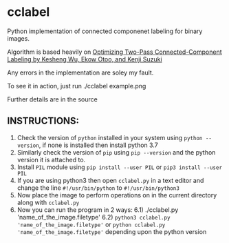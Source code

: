 # cclabel

Python implementation of connected componenet labeling for binary images.

Algorithm is based heavily on [Optimizing Two-Pass Connected-Component Labeling by Kesheng Wu, Ekow Otoo, and Kenji Suzuki](http://dl.acm.org/citation.cfm?id=1529869&preflayout=flat)

Any errors in the implementation are soley my fault.

To see it in action, just run ./cclabel example.png

Further details are in the source


## INSTRUCTIONS:

  1) Check the version of `python` installed in your system using `python --version`, if none is installed then install python 3.7
  2) Similarly check the version of `pip` using `pip --version` and the python version it is attached to.
  3) Install `PIL` module using `pip install --user PIL` or `pip3 install --user PIL`
  4) If you are using python3 then open `cclabel.py` in a text editor and change the line `#!/usr/bin/python` to `#!/usr/bin/python3`
  5) Now place the image to perform operations on in the current directory along with `cclabel.py`
  6) Now you can run the program in 2 ways:
    6.1)  ./cclabel.py 'name_of_the_image.filetype'
    6.2) `python3 cclabel.py 'name_of_the_image.filetype'` or `python cclabel.py 'name_of_the_image.filetype'` depending upon the python version
